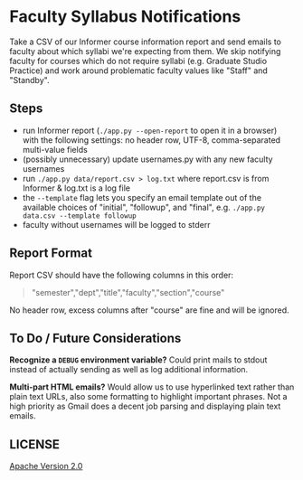 # Faculty Syllabus Notifications

Take a CSV of our Informer course information report and send emails to faculty about which syllabi we're expecting from them. We skip notifying faculty for courses which do not require syllabi (e.g. Graduate Studio Practice) and work around problematic faculty values like "Staff" and "Standby".

## Steps

- run Informer report (`./app.py --open-report` to open it in a browser) with the following settings: no header row, UTF-8, comma-separated multi-value fields
- (possibly unnecessary) update usernames.py with any new faculty usernames
- run `./app.py data/report.csv > log.txt` where report.csv is from Informer & log.txt is a log file
- the `--template` flag lets you specify an email template out of the available choices of "initial", "followup", and "final", e.g. `./app.py data.csv --template followup`
- faculty without usernames will be logged to stderr

## Report Format

Report CSV should have the following columns in this order:

> "semester","dept","title","faculty","section","course"

No header row, excess columns after "course" are fine and will be ignored.

## To Do / Future Considerations

**Recognize a `DEBUG` environment variable?** Could print mails to stdout instead of actually sending as well as log additional information.

**Multi-part HTML emails?** Would allow us to use hyperlinked text rather than plain text URLs, also some formatting to highlight important phrases. Not a high priority as Gmail does a decent job parsing and displaying plain text emails.

## LICENSE

[Apache Version 2.0](http://www.apache.org/licenses/LICENSE-2.0)
